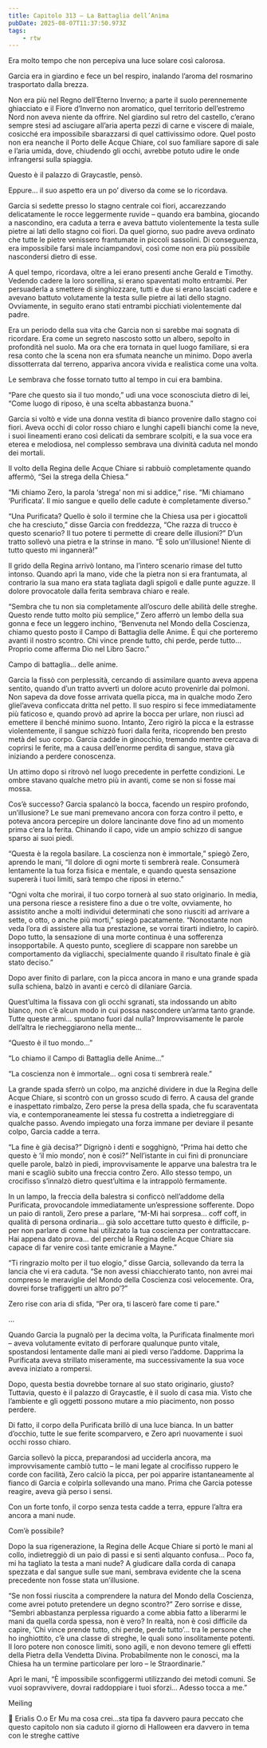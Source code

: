 ```yaml
---
title: Capitolo 313 – La Battaglia dell’Anima
pubDate: 2025-08-07T11:37:50.973Z
tags:
    - rtw
---
```











Era molto tempo che non percepiva una luce solare così calorosa.


Garcia era in giardino e fece un bel respiro, inalando l’aroma del rosmarino trasportato dalla brezza.


Non era più nel Regno dell’Eterno Inverno; a parte il suolo perennemente ghiacciato e il Fiore d’Inverno non aromatico, quel territorio dell’estremo Nord non aveva niente da offrire. Nel giardino sul retro del castello, c’erano sempre stesi ad asciugare all’aria aperta pezzi di carne e viscere di maiale, cosicché era impossibile sbarazzarsi di quel cattivissimo odore. Quel posto non era neanche il Porto delle Acque Chiare, col suo familiare sapore di sale e l’aria umida, dove, chiudendo gli occhi, avrebbe potuto udire le onde infrangersi sulla spiaggia.


Questo è il palazzo di Graycastle, pensò.


Eppure… il suo aspetto era un po’ diverso da come se lo ricordava.


Garcia si sedette presso lo stagno centrale coi fiori, accarezzando delicatamente le rocce leggermente ruvide – quando era bambina, giocando a nascondino, era caduta a terra e aveva battuto violentemente la testa sulle pietre ai lati dello stagno coi fiori. Da quel giorno, suo padre aveva ordinato che tutte le pietre venissero frantumate in piccoli sassolini. Di conseguenza, era impossibile farsi male inciampandovi, così come non era più possibile nascondersi dietro di esse.


A quel tempo, ricordava, oltre a lei erano presenti anche Gerald e Timothy. Vedendo cadere la loro sorellina, si erano spaventati molto entrambi. Per persuaderla a smettere di singhiozzare, tutti e due si erano lasciati cadere e avevano battuto volutamente la testa sulle pietre ai lati dello stagno. Ovviamente, in seguito erano stati entrambi picchiati violentemente dal padre.


Era un periodo della sua vita che Garcia non si sarebbe mai sognata di ricordare. Era come un segreto nascosto sotto un albero, sepolto in profondità nel suolo. Ma ora che era tornata in quel luogo familiare, si era resa conto che la scena non era sfumata neanche un minimo. Dopo averla dissotterrata dal terreno, appariva ancora vivida e realistica come una volta.


Le sembrava che fosse tornato tutto al tempo in cui era bambina.


“Pare che questo sia il tuo mondo,” udì una voce sconosciuta dietro di lei, “Come luogo di riposo, è una scelta abbastanza buona.”


Garcia si voltò e vide una donna vestita di bianco provenire dallo stagno coi fiori. Aveva occhi di color rosso chiaro e lunghi capelli bianchi come la neve, i suoi lineamenti erano così delicati da sembrare scolpiti, e la sua voce era eterea e melodiosa, nel complesso sembrava una divinità caduta nel mondo dei mortali.


Il volto della Regina delle Acque Chiare si rabbuiò completamente quando affermò, “Sei la strega della Chiesa.”


“Mi chiamo Zero, la parola ‘strega’ non mi si addice,” rise. “Mi chiamano ‘Purificata’. Il mio sangue e quello delle cadute è completamente diverso.”


“Una Purificata? Quello è solo il termine che la Chiesa usa per i giocattoli che ha cresciuto,” disse Garcia con freddezza, “Che razza di trucco è questo scenario? Il tuo potere ti permette di creare delle illusioni?” D’un tratto sollevò una pietra e la strinse in mano. “È solo un’illusione! Niente di tutto questo mi ingannerà!”


Il grido della Regina arrivò lontano, ma l’intero scenario rimase del tutto intonso. Quando aprì la mano, vide che la pietra non si era frantumata, al contrario la sua mano era stata tagliata dagli spigoli e dalle punte aguzze. Il dolore provocatole dalla ferita sembrava chiaro e reale.


“Sembra che tu non sia completamente all’oscuro delle abilità delle streghe. Questo rende tutto molto più semplice,” Zero afferrò un lembo della sua gonna e fece un leggero inchino, “Benvenuta nel Mondo della Coscienza, chiamo questo posto il Campo di Battaglia delle Anime. È qui che porteremo avanti il nostro scontro. Chi vince prende tutto, chi perde, perde tutto… Proprio come afferma Dio nel Libro Sacro.”


Campo di battaglia… delle anime.


Garcia la fissò con perplessità, cercando di assimilare quanto aveva appena sentito, quando d’un tratto avvertì un dolore acuto provenirle dai polmoni. Non sapeva da dove fosse arrivata quella picca, ma in qualche modo Zero gliel’aveva conficcata dritta nel petto. Il suo respiro si fece immediatamente più faticoso e, quando provò ad aprire la bocca per urlare, non riuscì ad emettere il benché minimo suono. Intanto, Zero rigirò la picca e la estrasse violentemente, il sangue schizzò fuori dalla ferita, ricoprendo ben presto metà del suo corpo. Garcia cadde in ginocchio, tremando mentre cercava di coprirsi le ferite, ma a causa dell’enorme perdita di sangue, stava già iniziando a perdere conoscenza.


Un attimo dopo si ritrovò nel luogo precedente in perfette condizioni. Le ombre stavano qualche metro più in avanti, come se non si fosse mai mossa.


Cos’è successo? Garcia spalancò la bocca, facendo un respiro profondo, un’illusione? Le sue mani premevano ancora con forza contro il petto, e poteva ancora percepire un dolore lancinante dove fino ad un momento prima c’era la ferita. Chinando il capo, vide un ampio schizzo di sangue sparso ai suoi piedi.


“Questa è la regola basilare. La coscienza non è immortale,” spiegò Zero, aprendo le mani, “Il dolore di ogni morte ti sembrerà reale. Consumerà lentamente la tua forza fisica e mentale, e quando questa sensazione supererà i tuoi limiti, sarà tempo che riposi in eterno.”


“Ogni volta che morirai, il tuo corpo tornerà al suo stato originario. In media, una persona riesce a resistere fino a due o tre volte, ovviamente, ho assistito anche a molti individui determinati che sono riusciti ad arrivare a sette, o otto, o anche più morti,” spiegò pacatamente. “Nonostante non veda l’ora di assistere alla tua prestazione, se vorrai tirarti indietro, lo capirò. Dopo tutto, la sensazione di una morte continua è una sofferenza insopportabile. A questo punto, scegliere di scappare non sarebbe un comportamento da vigliacchi, specialmente quando il risultato finale è già stato deciso.”


Dopo aver finito di parlare, con la picca ancora in mano e una grande spada sulla schiena, balzò in avanti e cercò di dilaniare Garcia.


Quest’ultima la fissava con gli occhi sgranati, sta indossando un abito bianco, non c’è alcun modo in cui possa nascondere un’arma tanto grande. Tutte queste armi… spuntano fuori dal nulla? Improvvisamente le parole dell’altra le riecheggiarono nella mente…


“Questo è il tuo mondo…”


“Lo chiamo il Campo di Battaglia delle Anime…”


“La coscienza non è immortale… ogni cosa ti sembrerà reale.”


La grande spada sferrò un colpo, ma anziché dividere in due la Regina delle Acque Chiare, si scontrò con un grosso scudo di ferro. A causa del grande e inaspettato rimbalzo, Zero perse la presa della spada, che fu scaraventata via, e contemporaneamente lei stessa fu costretta a indietreggiare di qualche passo. Avendo impiegato una forza immane per deviare il pesante colpo, Garcia cadde a terra.


“La fine è già decisa?” Digrignò i denti e sogghignò, “Prima hai detto che questo è ‘il mio mondo’, non è così?” Nell’istante in cui finì di pronunciare quelle parole, balzò in piedi, improvvisamente le apparve una balestra tra le mani e scagliò subito una freccia contro Zero. Allo stesso tempo, un crocifisso s’innalzò dietro quest’ultima e la intrappolò fermamente.


In un lampo, la freccia della balestra si conficcò nell’addome della Purificata, provocandole immediatamente un’espressione sofferente. Dopo un paio di rantoli, Zero prese a parlare, “M-Mi hai sorpresa… coff coff, in qualità di persona ordinaria… già solo accettare tutto questo è difficile, p-per non parlare di come hai utilizzato la tua coscienza per contrattaccare. Hai appena dato prova… del perché la Regina delle Acque Chiare sia capace di far venire così tante emicranie a Mayne.”


“Ti ringrazio molto per il tuo elogio,” disse Garcia, sollevando da terra la lancia che vi era caduta. “Se non avessi chiacchierato tanto, non avrei mai compreso le meraviglie del Mondo della Coscienza così velocemente. Ora, dovrei forse trafiggerti un altro po’?”


Zero rise con aria di sfida, “Per ora, ti lascerò fare come ti pare.”


…


Quando Garcia la pugnalò per la decima volta, la Purificata finalmente morì – aveva volutamente evitato di perforare qualunque punto vitale, spostandosi lentamente dalle mani ai piedi verso l’addome. Dapprima la Purificata aveva strillato miseramente, ma successivamente la sua voce aveva iniziato a rompersi.


Dopo, questa bestia dovrebbe tornare al suo stato originario, giusto? Tuttavia, questo è il palazzo di Graycastle, è il suolo di casa mia. Visto che l’ambiente e gli oggetti possono mutare a mio piacimento, non posso perdere.


Di fatto, il corpo della Purificata brillò di una luce bianca. In un batter d’occhio, tutte le sue ferite scomparvero, e Zero aprì nuovamente i suoi occhi rosso chiaro.


Garcia sollevò la picca, preparandosi ad ucciderla ancora, ma improvvisamente cambiò tutto – le mani legate al crocifisso ruppero le corde con facilità, Zero calciò la picca, per poi apparire istantaneamente al fianco di Garcia e colpirla sollevando una mano. Prima che Garcia potesse reagire, aveva già perso i sensi.


Con un forte tonfo, il corpo senza testa cadde a terra, eppure l’altra era ancora a mani nude.


Com’è possibile?


Dopo la sua rigenerazione, la Regina delle Acque Chiare si portò le mani al collo, indietreggiò di un paio di passi e si sentì alquanto confusa… Poco fa, mi ha tagliato la testa a mani nude? A giudicare dalla corda di canapa spezzata e dal sangue sulle sue mani, sembrava evidente che la scena precedente non fosse stata un’illusione.


“Se non fossi riuscita a comprendere la natura del Mondo della Coscienza, come avrei potuto pretendere un degno scontro?” Zero sorrise e disse, “Sembri abbastanza perplessa riguardo a come abbia fatto a liberarmi le mani da quella corda spessa, non è vero? In realtà, non è così difficile da capire, ‘Chi vince prende tutto, chi perde, perde tutto’… tra le persone che ho inghiottito, c’è una classe di streghe, le quali sono insolitamente potenti. Il loro potere non conosce limiti, sono agili, e non devono temere gli effetti della Pietra della Vendetta Divina. Probabilmente non le conosci, ma la Chiesa ha un termine particolare per loro – le Straordinarie.”


Aprì le mani, “È impossibile sconfiggermi utilizzando dei metodi comuni. Se vuoi sopravvivere, dovrai raddoppiare i tuoi sforzi… Adesso tocca a me.”






Meiling






💬 Erialis O.o Er Mu ma cosa crei...sta tipa fa davvero paura peccato che questo capitolo non sia caduto il giorno di Halloween era davvero in tema con le streghe cattive




                                


                                



